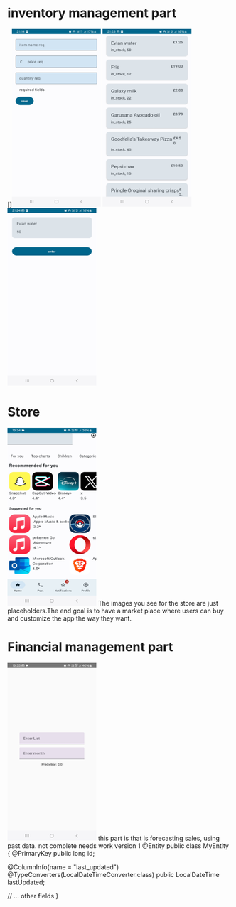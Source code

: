 # inventory management part 
[]<img src="https://github.com/Ohnstokk3/App_Store/blob/master/Screenshot_20240620_211435_Main_App_Store.jpg" width="200" height="400" />
<img src="https://github.com/Ohnstokk3/App_Store/blob/master/Screenshot_20240620_212346_Main_App_Store.jpg" width="200" height="400" />
<img src="https://github.com/Ohnstokk3/App_Store/blob/master/Screenshot_20240620_212402_Main_App_Store.jpg" width="200" height="400" />
# Store 

<img src="https://github.com/Ohnstokk3/App_Store/blob/master/Screenshot_20240702_192438_Main_App_Store.jpg" width="200" height="400" />
The images you see for the store are just placeholders.The end goal is to have a market place where users can buy and customize the app the way they want.

# Financial management part 

<img src="https://github.com/Ohnstokk3/App_Store/blob/master/Screenshot_20240702_193514_Main_App_Store.jpg" width="200" height="400" />
this part is that is  forecasting sales, using past data. not complete needs work version 1 
@Entity
public class MyEntity {
  @PrimaryKey
  public long id;

  @ColumnInfo(name = "last_updated")
  @TypeConverters(LocalDateTimeConverter.class)
  public LocalDateTime lastUpdated;

  // ... other fields
}
